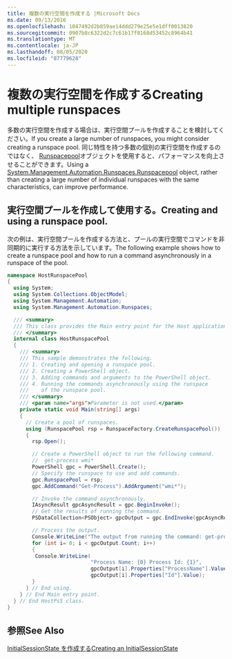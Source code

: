 ```yaml
---
title: 複数の実行空間を作成する |Microsoft Docs
ms.date: 09/13/2016
ms.openlocfilehash: 1047492d2b859ae14ddd279e25e5e1dff0013820
ms.sourcegitcommit: 0907b8c6322d2c7c61b17f8168d53452c8964b41
ms.translationtype: MT
ms.contentlocale: ja-JP
ms.lasthandoff: 08/05/2020
ms.locfileid: "87779628"
---
```

# <a name="creating-multiple-runspaces"></a><span data-ttu-id="acf25-102">複数の実行空間を作成する</span><span class="sxs-lookup"><span data-stu-id="acf25-102">Creating multiple runspaces</span></span>

<span data-ttu-id="acf25-103">多数の実行空間を作成する場合は、実行空間プールを作成することを検討してください。</span><span class="sxs-lookup"><span data-stu-id="acf25-103">If you create a large number of runspaces, you might consider creating a runspace pool.</span></span> <span data-ttu-id="acf25-104">同じ特性を持つ多数の個別の実行空間を作成するのではなく、 [Runspacepool](/dotnet/api/System.Management.Automation.Runspaces.RunspacePool)オブジェクトを使用すると、パフォーマンスを向上させることができます。</span><span class="sxs-lookup"><span data-stu-id="acf25-104">Using a [System.Management.Automation.Runspaces.Runspacepool](/dotnet/api/System.Management.Automation.Runspaces.RunspacePool) object, rather than creating a large number of individual runspaces with the same characteristics, can improve performance.</span></span>

## <a name="creating-and-using-a-runspace-pool"></a><span data-ttu-id="acf25-105">実行空間プールを作成して使用する。</span><span class="sxs-lookup"><span data-stu-id="acf25-105">Creating and using a runspace pool.</span></span>

 <span data-ttu-id="acf25-106">次の例は、実行空間プールを作成する方法と、プールの実行空間でコマンドを非同期的に実行する方法を示しています。</span><span class="sxs-lookup"><span data-stu-id="acf25-106">The following example shows how to create a runspace pool and how to run a command asynchronously in a runspace of the pool.</span></span>

```csharp
namespace HostRunspacePool
{
  using System;
  using System.Collections.ObjectModel;
  using System.Management.Automation;
  using System.Management.Automation.Runspaces;

  /// <summary>
  /// This class provides the Main entry point for the Host application.
  /// </summary>
  internal class HostRunspacePool
  {
    /// <summary>
    /// This sample demonstrates the following.
    /// 1. Creating and opening a runspace pool.
    /// 2. Creating a PowerShell object.
    /// 3. Adding commands and arguments to the PowerShell object.
    /// 4. Running the commands asynchronously using the runspace
    ///    of the runspace pool.
    /// </summary>
    /// <param name="args">Parameter is not used.</param>
    private static void Main(string[] args)
    {
      // Create a pool of runspaces.
      using (RunspacePool rsp = RunspaceFactory.CreateRunspacePool())
      {
        rsp.Open();

        // Create a PowerShell object to run the following command.
        //  get-process wmi*
        PowerShell gpc = PowerShell.Create();
        // Specify the runspace to use and add commands.
        gpc.RunspacePool = rsp;
        gpc.AddCommand("Get-Process").AddArgument("wmi*");

        // Invoke the command asynchronously.
        IAsyncResult gpcAsyncResult = gpc.BeginInvoke();
        // Get the results of running the command.
        PSDataCollection<PSObject> gpcOutput = gpc.EndInvoke(gpcAsyncResult);

        // Process the output.
        Console.WriteLine("The output from running the command: get-process wmi*");
        for (int i= 0; i < gpcOutput.Count; i++)
        {
         Console.WriteLine(
                           "Process Name: {0} Process Id: {1}",
                           gpcOutput[i].Properties["ProcessName"].Value,
                           gpcOutput[i].Properties["Id"].Value);
        }
      } // End using.
    } // End Main entry point.
  } // End HostPs5 class.
}
```

## <a name="see-also"></a><span data-ttu-id="acf25-107">参照</span><span class="sxs-lookup"><span data-stu-id="acf25-107">See Also</span></span>

 [<span data-ttu-id="acf25-108">InitialSessionState を作成する</span><span class="sxs-lookup"><span data-stu-id="acf25-108">Creating an InitialSessionState</span></span>](./creating-an-initialsessionstate.md)
